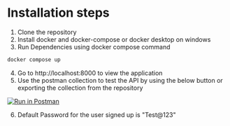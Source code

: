 # Installation steps
1. Clone the repository
2. Install docker and docker-compose or docker desktop on windows
3. Run Dependencies using docker compose command
```bash
docker compose up
```
4. Go to http://localhost:8000 to view the application
5. Use the postman collection to test the API by using the below button or exporting the collection from the repository

[![Run in Postman](https://run.pstmn.io/button.svg)](https://elements.getpostman.com/redirect?entityId=17951063-9a433acf-4fc4-46a3-a7ea-c6b4ad53da59&entityType=collection)

6. Default Password for the user signed up is "Test@123"